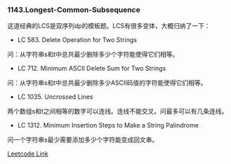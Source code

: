 ### 1143.Longest-Common-Subsequence

这道经典的LCS是双序列dp的模板题。LCS有很多变体，大概归纳了一下：

- LC 583. Delete Operation for Two Strings

问：从字符串s和t中总共最少删除多少个字符能使得它们相等。

- LC 712. Minimum ASCII Delete Sum for Two Strings

问：从字符串s和t中总共最少删除多少ASCII码值的字符能使得它们相等。

- LC 1035. Uncrossed Lines

两个数组s和t之间相等的数字可以连线。连线不能交叉。问最多可以有几条连线。

- LC 1312. Minimum Insertion Steps to Make a String Palindrome

问一个字符串s最少需要添加多少个字符能变成回文串。

[Leetcode Link](https://leetcode.com/problems/longest-common-subsequence/)
